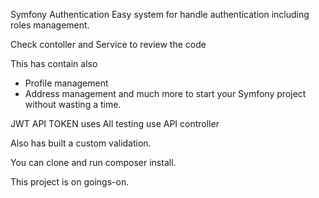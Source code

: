 Symfony Authentication
Easy system for handle authentication including roles management.

Check contoller and Service to review the code

This has contain also
- Profile management
- Address management
and much more to start your Symfony project without wasting a time.

JWT API TOKEN uses
All testing use API controller

Also has built a custom validation.

You can clone and run composer install.

This project is on goings-on.
